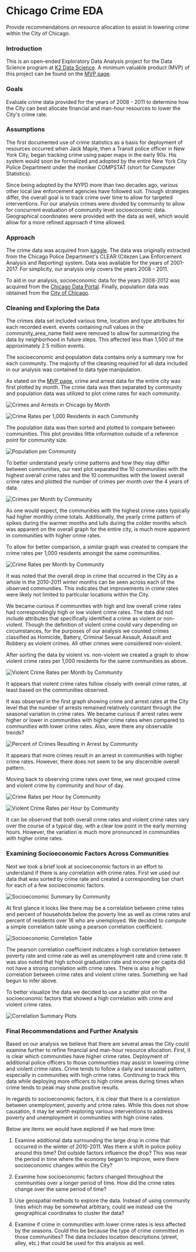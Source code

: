 # Chicago Crime EDA
Provide recommendations on resource allocation to assist in lowering crime within the City of Chicago.

### Introduction
This is an open-ended Exploratory Data Analysis project for the Data Science program at [K2 Data Science](http://k2datascience.com).  A minimum valuable product (MVP) of this project can be found on the [MVP page](MVP.md).

### Goals
Evaluate crime data provided for the years of 2008 - 2011 to determine how the City can best allocate financial and man-hour resources to lower the City's crime rate.

### Assumptions
The first documented use of crime statistics as a basis for deployment of resources occurred when Jack Maple, then a Transit police officer in New York City, began tracking crime using paper maps in the early 90s.  His system would soon be formalized and adopted by the entire New York City Police Department under the moniker COMPSTAT (short for Computer Statistics).

Since being adopted by the NYPD more than two decades ago, various other local law enforcement agencies have followed suit.  Though strategies differ, the overall goal is to track crime over time to allow for targeted interventions.  For our analysis crimes were divided by community to allow for concurrent evaluation of community level socioeconomic data.  Geographical coordinates were provided with the data as well, which would allow for a more refined approach if time allowed.

### Approach
The crime data was acquired from [kaggle](https://www.kaggle.com/currie32/crimes-in-chicago).  The data was originally extracted from the Chicago Police Department's CLEAR (Citezen Law Enforcement Analysis and Reporting) system.  Data was available for the years of 2001-2017.  For simplicity, our analysis only covers the years 2008 - 2011.

To aid in our analysis, socioeconomic data for the years 2008-2012 was acquired from the [Chicago Data Portal](https://data.cityofchicago.org/Health-Human-Services/Census-Data-Selected-socioeconomic-indicators-in-C/kn9c-c2s2).  Finally, population data was obtained from the [City of Chicago](https://www.cityofchicago.org/city/en/depts/dcd/supp_info/community_area_2000and2010censuspopulationcomparisons.html).

### Cleaning and Exploring the Data

The crimes data set included various time, location and type attributes for each recorded event.  events containing null values in the community_area_name field were removed to allow for summarizing the data by neighborhood in future steps.  This affected less than 1,500 of the approximately 2.5 million events.

The socioeconomic and population data contains only a summary row for each community.  The majority of the cleaning required for all data included in our analysis was contained to data type manipulation.

As stated on the [MVP page](MVP.md), crime and arrest data for the entire city was first plotted by month.  The crime data was then separated by community and population data was utilized to plot crime rates for each community.

![Crimes and Arrests in Chicago by Month](figures/crime_by_month.png)

![Crime Rates per 1,000 Residents in each Community](figures/crime_rate_per_community.png)

The population data was then sorted and plotted to compare between communities.  This plot provides little information outside of a reference point for community size.

![Population per Community](figures/population_per_community.png)

To better understand yearly crime patterns and how they may differ between communities, our next plot separated the 10 communities with the highest overall crime rates and the 10 communities with the lowest overall crime rates and plotted the number of crimes per month over the 4 years of data.

![Crimes per Month by Community](figures/crimes_per_month_by_community.png)

As one would expect, the communities with the highest crime rates typically had higher monthly crime totals.  Additionally, the yearly crime pattern of spikes during the warmer months and lulls during the colder months which was apparent on the overall graph for the entire city, is much more apparent in communities with higher crime rates.

To allow for better comparison, a similar graph was created to compare the crime rates per 1,000 residents amongst the same communities.

![Crime Rates per Month by Community](figures/crime_rates_per_month_by_community.png)

It was noted that the overall drop in crime that occurred in the City as a whole in the 2010-2011 winter months can be seen across each of the observed communities.  This indicates that improvements in crime rates were likely not limited to particular locations within the City.

We became curious if communities with high and low overall crime rates had correspondingly high or low violent crime rates.  The data did not include attributes that specifically identified a crime as violent or non-violent.  Though the definition of violent crime could vary depending on circumstances, for the purposes of our analysis we counted crimes classified as Homicide, Battery, Criminal Sexual Assault, Assault and Robbery as violent crimes.  All other crimes were considered non-violent.

After sorting the data by violent vs. non-violent we created a graph to show violent crime rates per 1,000 residents for the same communities as above.

![Violent Crime Rates per Month by Community](figures/v_crime_rates_per_month_by_community.png)

It appears that violent crime rates follow closely with overall crime rates, at least based on the communities observed.

It was observed in the first graph showing crime and arrest rates at the City level that the number of arrests remained relatively constant through the seasonal variation in crime rates.  We became curious if arrest rates were higher or lower in communities with higher crime rates when compared to communities with lower crime rates.  Also, were there any observable trends?

![Percent of Crimes Resulting in Arrest by Community](figures/arrest_percent_per_month_by_community.png)

It appears that more crimes result in an arrest in communities with higher crime rates.  However, there does not seem to be any discernible overall pattern.

Moving back to observing crime rates over time, we next grouped crime and violent crime by community and hour of day.

![Crime Rates per Hour by Community](figures/crime_rates_per_hour_by_community.png)

![Violent Crime Rates per Hour by Community](figures/v_crime_rates_per_hour_by_community.png)

It can be observed that both overall crime rates and violent crime rates vary over the course of a typical day, with a clear low point in the early morning hours.  However, the variation is much more pronounced in communities with higher crime rates.

### Examining Socioeconomic Factors Across Communities

Next we took a brief look at socioeconomic factors in an effort to understand if there is any correlation with crime rates.  First we used our data that was sorted by crime rate and created a corresponding bar chart for each of a few socioeconomic factors.

![Socioeconomic Summary by Community](figures/socioeconomic_summary_by_community.png)

At first glance it looks like there may be a correlation between crime rates and percent of households below the poverty line as well as crime rates and percent of residents over 16 who are unemployed.  We decided to compute a simple correlation table using a pearson correlation coefficient.

![Socioeconomic Correlation Table](figures/corr_table.png)

The pearson correlation coefficient indicates a high correlation between poverty rate and crime rate as well as unemployment rate and crime rate.  It was also noted that high school graduation rate and income per capita did not have a strong correlation with crime rates.  There is also a high correlation between crime rates and violent crime rates.  Something we had begun to infer above.  

To better visualize the data we decided to use a scatter plot on the socioeconomic factors that showed a high correlation with crime and violent crime rates.

![Correlation Summary Plots](figures/correlation_summary.png)

### Final Recommendations and Further Analysis

Based on our analysis we believe that there are several areas the City could examine further to refine financial and man-hour resource allocation.  First, it is clear which communities have higher crime rates.  Deployment of additional police officers to those communities may assist in lowering crime and violent crime rates.  Crime tends to follow a daily and seasonal pattern, especially in communities with high crime rates.  Continuing to track this data while deploying more officers to high crime areas during times when crime tends to peak may show positive results.

In regards to socioeconomic factors, it is clear that there is a correlation between unemployment, poverty and crime rates.  While this does not show causation, it may be worth exploring various interventions to address poverty and unemployment in communities with high crime rates.

Below are items we would have explored if we had more time:

1. Examine additional data surrounding the large drop in crime that occurred in the winter of 2010-2011.  Was there a shift in police policy around this time?  Did outside factors influence the drop?  This was near the period in time where the economy began to improve, were there socioeconomic changes within the City?

2. Examine how socioeconomic factors changed throughout the communities over a longer period of time.  How did the crime rates change over the same period of time?

3. Use geospatial methods to explore the data.  Instead of using community lines which may be somewhat arbitrary, could we instead use the geographical coordinates to cluster the data?

4. Examine if crime in communities with lower crime rates is less affected by the seasons.  Could this be because the type of crime committed in those communities?  The data includes location descriptions (street, alley, etc.) that could be used for this analysis as well.

